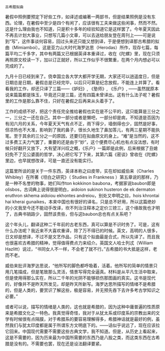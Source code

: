     古希腊拟曲 

   暑假中照例要预定下好些工作，如译述或编著一两部书，但是结果照例是没有东西。论理，在暑假中至少是四个有闲了，应该很有工夫来做这些闲事，然而不然。这是什么理由我也不知道，只是积十多年的经验知道它是这样罢了。今年夏天因此不再去计划大事业，只想写几篇小文章，可以去送给朋友登在周刊上——可是说到“写”，这件事谈何容易，回过头来还只能又想到译，于是便想到译那古希腊的拟曲（Mimiamboi）。这是亚力山大时代海罗达思（Herodas）所作，现存七篇，每篇平均二千多字，其中有两篇又已根据英译本重译过，收在《陀螺》里，现在只须再照原文校读一下，加以订正就好，所以工作似乎不很繁重，在两个月内想必可以完成的了。

   九月十日已经到来了。侥幸国立各大学大都开学无期，大家还可以逍遥度日，但是日期总是日期，暑假总是已经完毕，以后只可算是纪念放假，不能连上并算了。看看我的工作，却还只译了三篇——《妒妇》, 《塾师》, 《乐户》, ——虽然就原本说来篇篇都是珠玉，毕竟还只是三篇，还有四篇未曾译出。这有什么法子呢？暑假里的工作是那么靠不住，只好在暑假之后再来从头着手了。

   工作的成绩不好，把这个责任完全推给暑假也实在是不公平的，这只能算是三分之一，三分之一还在自己。其中一部分或者是懒吧，一部分却是病，不知道是否因为有闰六月的关系，今年夏天天气有点不正，雨下得少，墙倒得也少，固然是好事，但凉热也不大准，影响到了我的鼻子，很长久地生了鼻加答儿，有两三星期不能执笔。至于其余的三分之一的原因，还要归在拟曲原文的身上。“难”是当然的，这不过多费工夫力气罢了，重要的还是由于“妙”，这个便费尽心机也有点没法想，有时候只好翻开又放下，大有望洋兴叹之概，《乐户》一篇即是此例，后来根据了丑媳妇免不了见公婆面的哲学，决心把它写了下来，其第六篇《密谈》曾收在《陀螺》里边，也早就想改译，可是一直还没有能实行。

   这篇里所谈的是关于一件东西，英译本称之曰皮带，实在却如威伯来（Charles Whibley）在所著《坦白之研究》（ Studies in Frankness ）第五章说的那样，乃是一种不名誉的物事，她们叫作ton kokkinon baubona，考据家说baubon即是olisbos，古词典上说得很是明白，aidoion sukinon husteron de ek dermaton eruthron skhema aidoiou ekhontes andreiou，别处又申明之曰，hois khrontai hai kherai gunaikes，本来中国也有很好的译名，只是总不好用，所以这篇绝妙的小文我至今还不能动手改译，坎不列治注释本之定价三镑三，这个缘故我也才明了，古典书销路少，固然该贵些，但与这baubon总也有点关系吧？

   这个年头儿，翻译这种二千年前的古老东西，真可以算是不识时务了。可是，这有什么办法呢？我近来不大喜欢重译，除了万不得已的时候。英文，高明的人很多，日文却是想译，不过不是文艺作品，只有这个拟曲最是合式，所以先译了。而且我也很喜欢古希腊的精神，觉得值得费点力来绍介。英国文人哈士列忒（William Hazlitt）说过，“书同女人不一样，不会老了就不行。”古希腊的书大抵是这样，老而不老。

   威伯来批评海罗达思说，“他所写的脚色都呼吸着，活着。他所写的简单的情景只用几笔描成，但是笔致那么灵活，情景写得完全逼真。材料是从平凡生活中取来，但是使用得那么实在，所以二千年的光阴不能够损伤那图画的真实。这书是现代的，好像并不是昨天所发见，却是昨天所新写。海罗达思所描写的情绪不是希腊的，但是人类的，要赏识了解这些，极是容易，并无预先吞下去许多考古学知识之必要。”

   或者可以说，描写的情绪是人类的，这也就是希腊的，因为这种中庸普遍的性质原来是希腊文化之一特色。我真觉得奇怪，我对于从犹太系或印度系的宗教出来的文学有时候很有点隔膜，对于希腊系的要容易理解得多，希腊神话就是最好的例，虽然我们与犹太印度都是属于所谓东方文明底下的。——话似乎说远了，现在应该拉它回来。中国现代需要不需要这些古典文学，我不知道。但是，从历史上看起来，这是不需要的，因为历来最为中国所需要的东西乃是八股之类，而这类东西在古希腊是没有的。不需要也罢，现在还是设法翻译要紧。

